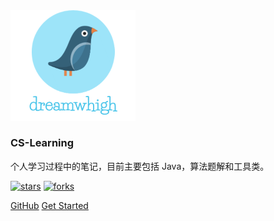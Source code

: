 <img width="200px" src="_media/logo.png">

### **CS-Learning**

个人学习过程中的笔记，目前主要包括 Java，算法题解和工具类。

[![stars](https://badgen.net/github/stars/dreamwhigh/CS-Learning?icon=github&color=4ab8a1)]((<https://github.com/dreamwhigh/CS-Learning>)) [![forks](https://badgen.net/github/forks/dreamwhigh/CS-Learning?icon=github&color=4ab8a1)](<https://github.com/dreamwhigh/CS-Learning>)

[GitHub](<https://github.com/dreamwhigh/CS-Learning>)
[Get Started](README.md)

